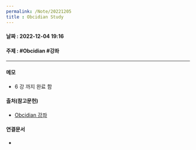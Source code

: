 ```yaml
---
permalink: /Note/20221205
title : Obcidian Study
---
```

#### 날짜 : 2022-12-04 19:16
#### 주제 : #Obcidian #강좌
----
#### 메모
- 6 강 까지 완료 함

#### 출처(참고문헌)
- [Obcidian 강좌](https://youtube.com/playlist?list=PLy4SLsxzyLUUJlu0L-_U7c1jy_bqvPMR6)
#### 연결문서
- 